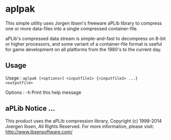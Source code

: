 # aplpak

This simple utility uses Jorgen Ibsen's freeware aPLib library to compress
one or more data-files into a single compressed container-file.

aPLib's compressed data stream is simple-and-fast to decompress on 8-bit or
higher processors, and some variant of a container-file format is useful
for game development on all platforms from the 1980's to the current day.


## Usage

Usage   : `aplpak [<options>] <inputfile1> {<inputfile2> ...} <outputfile>`

Options :
  -h      Print this help message


## aPLib Notice ...

This product uses the aPLib compression library,
Copyright (c) 1998-2014 Joergen Ibsen, All Rights Reserved.
For more information, please visit: http://www.ibsensoftware.com/
